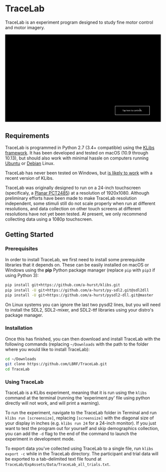 # TraceLab

TraceLab is an experiment program designed to study fine motor control and motor imagery.

![tracelab_animation](tracelab_heart.gif)


## Requirements

TraceLab is programmed in Python 2.7 (3.4+ compatible) using the [KLibs framework](https://github.com/a-hurst/klibs). It has been developed and tested on macOS (10.9 through 10.13), but should also work with minimal hassle on computers running [Ubuntu](https://www.ubuntu.com/download/desktop) or [Debian](https://www.debian.org/distrib/) Linux.

TraceLab has never been tested on Windows, but [is likely to work](https://github.com/a-hurst/klibs/wiki/Installation-on-Windows) with a recent version of KLibs.

TraceLab was originally designed to run on a 24-inch touchscreen (specificaly, a [Planar PCT2485](https://www.amazon.com/Planar-PCT2485-Widescreen-Multi-Touch-Monitor/dp/B00DFB8KRQ)) at a resolution of 1920x1080. Although preliminary efforts have been made to make TraceLab resolution independent, some stimuli still do not scale properly when run at different resolutions, and data collection on other touch screens at different resolutions have not yet been tested. At present, we only recommend collecting data using a 1080p touchscreen.

## Getting Started

### Prerequisites

In order to install TraceLab, we first need to install some prerequisite libraries that it depends on. These can be easily installed on macOS or Windows using the **pip** Python package manager (replace `pip` with `pip3` if using Python 3):

```bash
pip install git+https://github.com/a-hurst/klibs.git
pip install -U git+https://github.com/a-hurst/py-sdl2.git@sdl2dll
pip install -U git+https://github.com/a-hurst/pysdl2-dll.git@master
```

On Linux systems you can ignore the last two pysdl2 lines, but you will need to install the SDL2, SDL2-mixer, and SDL2-ttf libraries using your distro's package manager.

### Installation

Once this has finished, you can then download and install TraceLab with the following commands (replacing `~/Downloads` with the path to the folder where you would like to install TraceLab):

```bash
cd ~/Downloads
git clone https://github.com/LBRF/TraceLab.git
cd TraceLab
```

### Using TraceLab

TraceLab is a KLibs experiment, meaning that it is run using the `klibs` command at the terminal (running the 'experiment.py' file using python directly will not work, and will print a warning).

To run the experiment, navigate to the TraceLab folder in Terminal and run `klibs run [screensize]`,
replacing `[screensize]` with the diagonal size of your display in inches (e.g. `klibs run 24` for a 24-inch monitor). If you just want to test the program out for yourself and skip demographics collection, you can add the `-d` flag to the end of the command to launch the experiment in development mode.

To export data you've collected using TraceLab to a single file, run `klibs export -c` while in the TraceLab directory. The participant and trial data will be exported to a tab-delimited text file found at `TraceLab/ExpAssets/Data/TraceLab_all_trials.txt`.
